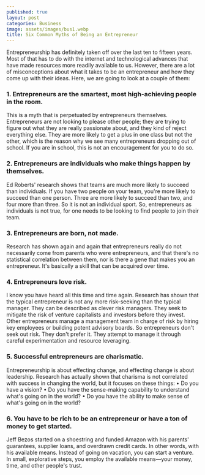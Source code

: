 ```yaml
---
published: true
layout: post
categories: Business
image: assets/images/bus1.webp
title: Six Common Myths of Being an Entrepreneur
---
```


Entrepreneurship has definitely taken off over the last ten to fifteen years. Most of that has to do with the internet and technological advances that have made resources more readily available to us. However, there are a lot of misconceptions about what it takes to be an entrepreneur and how they come up with their ideas. Here, we are going to look at a couple of them:

### 1. Entrepreneurs are the smartest, most high-achieving people in the room.  
This is a myth that is perpetuated by entrepreneurs themselves. Entrepreneurs are not looking to please other people; they are trying to figure out what they are really passionate about, and they kind of reject everything else. They are more likely to get a plus in one class but not the other, which is the reason why we see many entrepreneurs dropping out of school. If you are in school, this is not an encouragement for you to do so.

### 2. Entrepreneurs are individuals who make things happen by themselves.  
Ed Roberts' research shows that teams are much more likely to succeed than individuals. If you have two people on your team, you're more likely to succeed than one person. Three are more likely to succeed than two, and four more than three. So it is not an individual sport. So, entrepreneurs as individuals is not true, for one needs to be looking to find people to join their team.

### 3. Entrepreneurs are born, not made.  
Research has shown again and again that entrepreneurs really do not necessarily come from parents who were entrepreneurs, and that there's no statistical correlation between them, nor is there a gene that makes you an entrepreneur. It's basically a skill that can be acquired over time.

### 4. Entrepreneurs love risk.  
I know you have heard all this time and time again. Research has shown that the typical entrepreneur is not any more risk-seeking than the typical manager. They can be described as clever risk managers. They seek to mitigate the risk of venture capitalists and investors before they invest. Other entrepreneurs manage a management team in charge of risk by hiring key employees or building potent advisory boards. So entrepreneurs don't seek out risk. They don't prefer it. They attempt to manage it through careful experimentation and resource leveraging.

### 5. Successful entrepreneurs are charismatic.  
Entrepreneurship is about effecting change, and effecting change is about leadership. Research has actually shown that charisma is not correlated with success in changing the world, but it focuses on these things:
•	Do you have a vision?
•	Do you have the sense-making capability to understand what's going on in the world?
•	Do you have the ability to make sense of what's going on in the world?

### 6. You have to be rich to be an entrepreneur or have a ton of money to get started.  
Jeff Bezos started on a shoestring and funded Amazon with his parents' guarantees, supplier loans, and overdrawn credit cards. In other words, with his available means. Instead of going on vacation, you can start a venture. In small, explorative steps, you employ the available means—your money, time, and other people's trust.
